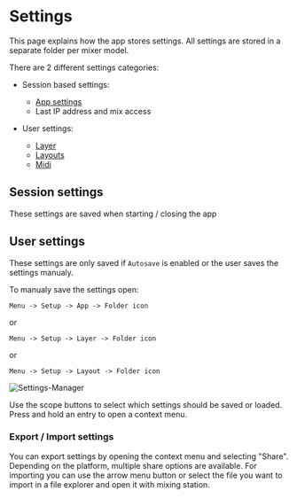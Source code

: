 # Settings
This page explains how the app stores settings.
All settings are stored in a separate folder per mixer model.

There are 2 different settings categories:

- Session based settings:
	- [App settings](app-settings.md)
	- Last IP address and mix access

- User settings:
	- [Layer](layers.md)
	- [Layouts](custom-layouts.md)
	- [Midi](usb-midi.md)

## Session settings
These settings are saved when starting / closing the app

## User settings
These settings are only saved if `Autosave` is enabled or the user saves the settings manualy.

To manualy save the settings open:
```
Menu -> Setup -> App -> Folder icon
```
or
```
Menu -> Setup -> Layer -> Folder icon
```
or
```
Menu -> Setup -> Layout -> Folder icon
```

![Settings-Manager](../img/settings-manager.png)

Use the scope buttons to select which settings should be saved or loaded.
Press and hold an entry to open a context menu.

### Export / Import settings
You can export settings by opening the context menu and selecting "Share".
Depending on the platform, multiple share options are available.
For importing you can use the arrow menu button or select the file you want to import in a file explorer and open it with mixing station.